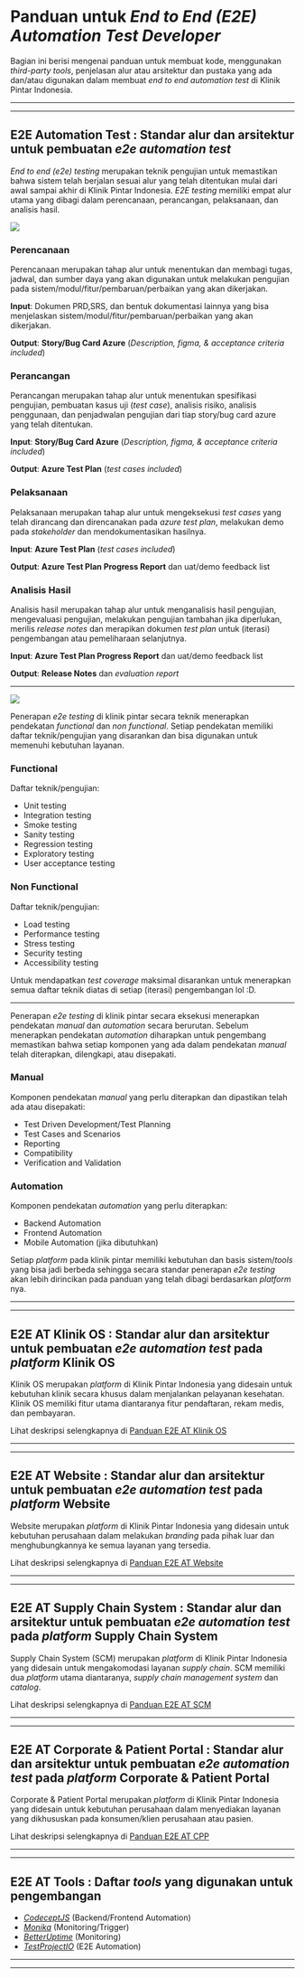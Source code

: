 # Panduan untuk *End to End (E2E) Automation Test Developer*
Bagian ini berisi mengenai panduan untuk membuat kode, menggunakan *third-party tools*, penjelasan alur atau arsitektur dan pustaka yang ada dan/atau digunakan dalam membuat *end to end automation test* di Klinik Pintar Indonesia.

---
---

## E2E Automation Test : Standar alur dan arsitektur untuk pembuatan *e2e automation test*

*End to end (e2e) testing* merupakan teknik pengujian untuk memastikan bahwa sistem telah berjalan sesuai alur yang telah ditentukan mulai dari awal sampai akhir di Klinik Pintar Indonesia. *E2E testing* memiliki empat alur utama yang dibagi dalam perencanaan, perancangan, pelaksanaan, dan analisis hasil.

![](https://i.imgur.com/98gApwl.png)

### Perencanaan

Perencanaan merupakan tahap alur untuk menentukan dan membagi tugas, jadwal, dan sumber daya yang akan digunakan untuk melakukan pengujian pada sistem/modul/fitur/pembaruan/perbaikan yang akan dikerjakan.

**Input**:
Dokumen PRD,SRS, dan bentuk dokumentasi lainnya yang bisa menjelaskan sistem/modul/fitur/pembaruan/perbaikan yang akan dikerjakan.

**Output**:
**Story/Bug Card Azure** (*Description, figma, & acceptance criteria included*)

### Perancangan

Perancangan merupakan tahap alur untuk menentukan spesifikasi pengujian, pembuatan kasus uji (*test case*), analisis risiko, analisis penggunaan, dan penjadwalan pengujian dari tiap story/bug card azure yang telah ditentukan.

**Input**:
**Story/Bug Card Azure** (*Description, figma, & acceptance criteria included*)

**Output**:
**Azure Test Plan** (*test cases included*)

### Pelaksanaan

Pelaksanaan merupakan tahap alur untuk mengeksekusi *test cases* yang telah dirancang dan direncanakan pada *azure test plan*, melakukan demo pada *stakeholder* dan mendokumentasikan hasilnya.

**Input**:
**Azure Test Plan** (*test cases included*)

**Output**:
**Azure Test Plan Progress Report** dan uat/demo feedback list

### Analisis Hasil

Analisis hasil merupakan tahap alur untuk menganalisis hasil pengujian, mengevaluasi pengujian, melakukan pengujian tambahan jika diperlukan, merilis *release notes* dan merapikan dokumen *test plan* untuk (iterasi) pengembangan atau pemeliharaan selanjutnya.

**Input**:
**Azure Test Plan Progress Report** dan uat/demo feedback list

**Output**:
**Release Notes** dan *evaluation report*

---

![](https://i.imgur.com/yV3bmoO.png)

Penerapan *e2e testing* di klinik pintar secara teknik menerapkan pendekatan *functional* dan *non functional*. Setiap pendekatan memiliki daftar teknik/pengujian yang disarankan dan bisa digunakan untuk memenuhi kebutuhan layanan.

### Functional
Daftar teknik/pengujian:
- Unit testing
- Integration testing
- Smoke testing
- Sanity testing
- Regression testing
- Exploratory testing
- User acceptance testing

### Non Functional
Daftar teknik/pengujian:
- Load testing
- Performance testing
- Stress testing
- Security testing
- Accessibility testing

Untuk mendapatkan *test coverage* maksimal disarankan untuk menerapkan semua daftar teknik diatas di setiap (iterasi) pengembangan lol :D.

---

Penerapan *e2e testing* di klinik pintar secara eksekusi menerapkan pendekatan *manual* dan *automation* secara berurutan. Sebelum menerapkan pendekatan *automation* diharapkan untuk pengembang memastikan bahwa setiap komponen yang ada dalam pendekatan *manual* telah diterapkan, dilengkapi, atau disepakati.

### Manual
Komponen pendekatan *manual* yang perlu diterapkan dan dipastikan telah ada atau disepakati:
- Test Driven Development/Test Planning
- Test Cases and Scenarios
- Reporting
- Compatibility
- Verification and Validation

### Automation
Komponen pendekatan *automation* yang perlu diterapkan:
- Backend Automation
- Frontend Automation
- Mobile Automation (jika dibutuhkan)

Setiap *platform* pada klinik pintar memiliki kebutuhan dan basis sistem/*tools* yang bisa jadi berbeda sehingga secara standar penerapan *e2e testing* akan lebih dirincikan pada panduan yang telah dibagi berdasarkan *platform* nya.

---
---


## E2E AT Klinik OS : Standar alur dan arsitektur untuk pembuatan *e2e automation test* pada *platform* Klinik OS

Klinik OS merupakan *platform* di Klinik Pintar Indonesia yang didesain untuk kebutuhan klinik secara khusus dalam menjalankan pelayanan kesehatan. Klinik OS memiliki fitur utama diantaranya fitur pendaftaran, rekam medis, dan pembayaran.

Lihat deskripsi selengkapnya di [Panduan E2E AT Klinik OS](https://github.com/medigoid/tech-handbook/blob/master/e2e-automate-test-development.md)

---
---


## E2E AT Website : Standar alur dan arsitektur untuk pembuatan *e2e automation test* pada *platform* Website

Website merupakan *platform* di Klinik Pintar Indonesia yang didesain untuk kebutuhan perusahaan dalam melakukan *branding* pada pihak luar dan menghubungkannya ke semua layanan yang tersedia.

Lihat deskripsi selengkapnya di [Panduan E2E AT Website](https://github.com/medigoid/tech-handbook/blob/master/e2e-at-website-development.md)

---
---


## E2E AT Supply Chain System : Standar alur dan arsitektur untuk pembuatan *e2e automation test* pada *platform* Supply Chain System

Supply Chain System (SCM) merupakan *platform* di Klinik Pintar Indonesia yang didesain untuk mengakomodasi layanan *supply chain*. SCM memiliki dua *platform* utama diantaranya, *supply chain management system* dan *catalog*.

Lihat deskripsi selengkapnya di [Panduan E2E AT SCM](https://github.com/medigoid/tech-handbook/blob/master/e2e-at-scm-development.md)

---
---

## E2E AT Corporate & Patient Portal : Standar alur dan arsitektur untuk pembuatan *e2e automation test* pada *platform* Corporate & Patient Portal

Corporate & Patient Portal merupakan *platform* di Klinik Pintar Indonesia yang didesain untuk kebutuhan perusahaan dalam menyediakan layanan yang dikhususkan pada konsumen/klien perusahaan atau pasien.

Lihat deskripsi selengkapnya di [Panduan E2E AT CPP](https://github.com/medigoid/tech-handbook/blob/master/e2e-automate-test-development.md)

---
---

## E2E AT Tools : Daftar *tools* yang digunakan untuk pengembangan

- *[CodeceptJS](https://codecept.io/)* (Backend/Frontend Automation)
- *[Monika](https://monika.hyperjump.tech/)* (Monitoring/Trigger)
- *[BetterUptime](https://betterstack.com/better-uptime)* (Monitoring)
- *[TestProjectIO](https://testproject.io/)* (E2E Automation)

---
---
